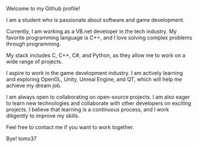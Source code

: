 Welcome to my Github profile!

I am a student who is passionate about software and game development.

Currently, I am working as a VB.net developer in the tech industry.
My favorite programming language is C++, and I love solving complex problems through programming.

My stack includes C, C++, C#, and Python, as they allow me to work on a wide range of projects.

I aspire to work in the game development industry. I am actively learning and exploring OpenGL, Unity, Unreal Engine, and QT, which will help me achieve my dream job.

I am always open to collaborating on open-source projects. I am also eager to learn new technologies and collaborate with other developers on exciting projects. I believe that learning is a continuous process, and I work diligently to improve my skills.


Feel free to contact me if you want to work together.

Bye!
tomx37
